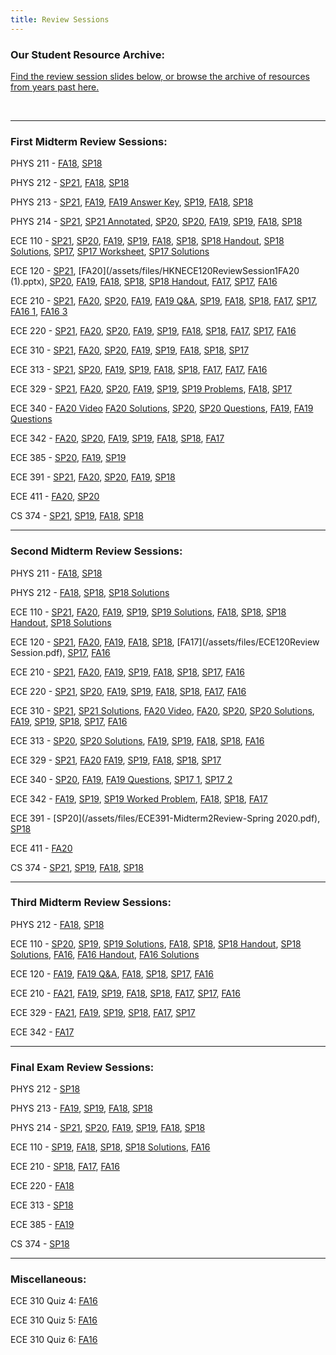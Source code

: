 ```yaml
---
title: Review Sessions
---
```


### Our Student Resource Archive:

[Find the review session slides below, or browse the archive of resources from years past here.](https://drive.google.com/open?id=121a768cDE0hUsoKjNXZyj4shFhwZ3ikd)

<br />

---------

### First Midterm Review Sessions:
PHYS 211 -
[FA18](/assets/files/HKNPHYS211ReviewSession1FA18.pptx),
[SP18](/assets/files/HKNPHYS211ReviewSession1SP18.ppt)

PHYS 212 -
[SP21](/assets/files/HKNPHYS212ReviewSession1SP21.pptx),
[FA18](/assets/files/HKNPHYS212ReviewSession1FA18.pptx),
[SP18](/assets/files/HKNPHYS212ReviewSession1SP18.pptx)

PHYS 213 -
[SP21](/assets/files/HKNPHYS213ReviewSessionQuiz1.pptx),
[FA19](/assets/files/HKNPHYS213ReviewSession1FA19.pptx),
[FA19 Answer Key](/assets/files/HKNPHYS213ReviewSession1AnswersFA19.txt),
[SP19](/assets/files/HKNPHYS213ReviewSession1SP19.pptx),
[FA18](/assets/files/HKNPHYS213ReviewSession1FA18.pptx),
[SP18](/assets/files/HKNPHYS213ReviewSession1SP18.pptx)

PHYS 214 -
[SP21](/assets/files/HKNPHYS214ReviewSession1SP21.pptx),
[SP21 Annotated](/assets/files/HKNPHYS214ReviewSession1SP21Annotated.pptx),
[SP20](/assets/files/HKNPHYS214ReviewSession1SP20.pptx),
[SP20](/assets/files/HKNPHYS214ReviewSession1SP20.pptx),
[FA19](/assets/files/HKNPHYS214ReviewSession1FA19.pptx),
[SP19](/assets/files/HKNPHYS214ReviewSession1SP19.pptx),
[FA18](/assets/files/Phys214Exam1FA18.pptx),
[SP18](/assets/files/HKNPHYS214ReviewSession1SP18.pptx)

ECE 110 -
[SP21](/assets/files/HKNECE110ReviewSession1SP21.pptx),
[SP20](/assets/files/HKNECE110ReviewSession1SP20.pptx),
[FA19](/assets/files/HKNECE110ReviewSession1FA19.pptx),
[SP19](/assets/files/HKNECE110ReviewSession1SP19.pptx),
[FA18](/assets/files/HKNECE110ReviewSession1FA18.pptx),
[SP18](/assets/files/HKNECE110ReviewSession1SP18.pdf),
[SP18 Handout](/assets/files/HKNECE110ReviewSession1SP18_Handout.pdf),
[SP18 Solutions](/assets/files/HKNECE110ReviewSession1SP18_Handout_Sols.pdf),
[SP17](/assets/files/HKNECE110ReviewSession1SP17.pdf),
[SP17 Worksheet](/assets/files/HKNECE110ReviewSession1WorksheetSP17.pdf),
[SP17 Solutions](/assets/files/HKNECE110ReviewSession1WorksheetSolutionsSP17.pdf)


ECE 120 -
[SP21](/assets/files/HKNECE120ReviewSession1SP21.pptx),
[FA20](/assets/files/HKNECE120ReviewSession1FA20 (1).pptx),
[SP20](/assets/files/HKNECE120ReviewSession1SP20.pptx),
[FA19](/assets/files/HKNECE120ReviewSession1FA19.pptx),
[FA18](/assets/files/HKNECE120ReviewSession1FA18.pdf),
[SP18](/assets/files/HKNECE120ReviewSession1SP18.pptx),
[SP18 Handout](/assets/files/HKNECE120ReviewSession1SP18_Handout.pdf),
[FA17](/assets/files/HKNECE120ReviewSession1FA17.pdf),
[SP17](/assets/files/HKNECE120ReviewSession1SP17.pdf),
[FA16](/assets/files/HKNECE120ReviewSession1FA16.pdf)


ECE 210 -
[SP21](/assets/files/HKNECE210ReviewSession1SP21.pptx),
[FA20](/assets/files/HKNECE210ReviewSession1FA20.pptx),
[SP20](/assets/files/HKNECE210ReviewSession1SP20.pptx),
[FA19](/assets/files/HKNECE210ReviewSession1SP19.pptx),
[FA19 Q&A](/assets/files/HKNECE210ReviewQuestions1FA19.docx),
[SP19](/assets/files/HKNECE210ReviewSession1SP19.pptx),
[FA18](/assets/files/HKNECE210ReviewSession1FA18.pdf),
[SP18](/assets/files/HKNECE210ReviewSession1SP18.pdf),
[FA17](/assets/files/HKNECE210ReviewSession1FA17.pdf),
[SP17](/assets/files/HKNECE210ReviewSession1SP17.pdf),
[FA16 1](/assets/files/HKNECE210ReviewSession1FA16pt1.pdf),
[FA16 3](/assets/files/HKNECE210ReviewSession1FA16pt3.pdf)

ECE 220 -
[SP21](/assets/files/HKNECE220ReviewSession1SP21.pptx),
[FA20](/assets/files/HKNECE220ReviewSession1FA20.pptx),
[SP20](/assets/files/HKNECE220ReviewSession1SP20.pptx),
[FA19](/assets/files/HKNECE220ReviewSession1FA19.pptx),
[SP19](/assets/files/HKNECE220ReviewSession1SP19.pptx),
[FA18](/assets/files/HKNECE220ReviewSession1FA18.pdf),
[SP18](/assets/files/HKNECE220ReviewSession1SP18.pptx),
[FA17](/assets/files/HKNECE220ReviewSession1FA17.pptx),
[SP17](/assets/files/HKNECE220ReviewSession1SP17.pdf),
[FA16](/assets/files/HKNECE220ReviewSession1FA16.pdf)

ECE 310 -
[SP21](/assets/files/HKNECE310ReviewSession1SP21.pdf),
[FA20](/assets/files/HKN_ECE_310_Exam_1_Review_Session.pdf),
[SP20](/assets/files/HKNECE310ReviewSession1SP20.pptx),
[FA19](/assets/files/HKNECE310ReviewSession1FA19.pptx),
[SP19](/assets/files/HKNECE310ReviewSession1SP19.pptx),
[FA18](/assets/files/HKNECE310ReviewSession1FA18.pptx),
[SP18](/assets/files/HKNECE310ReviewSession1SP18.pdf),
[SP17](/assets/files/HKNECE310ReviewSession1SP17.pdf)

ECE 313 -
[SP21](/assets/files/HKNECE313ReviewSession1SP21.pptx),
[SP20](/assets/files/HKNECE313ReviewSession1SP20.pptx),
[FA19](/assets/files/HKNECE313ReviewSession1FA19.pptx),
[SP19](/assets/files/HKNECE313ReviewSession1SP19.pptx),
[FA18](/assets/files/HKNECE313ReviewSession1FA18.pptx),
[SP18](/assets/files/HKNECE313ReviewSession1SP18.pdf),
[FA17](/assets/files/ECE313-Review-Session-1-Fa17.pdf),
[FA17](/assets/files/HKNECE313ReviewSession1FA17.pdf),
[FA16](/assets/files/HKNECE313ReviewSession1FA16.pdf)

ECE 329 -
[SP21](/assets/files/HKNECE329ReviewSession1SP21.pptx),
[FA20](/assets/files/HKNECE329ReviewSession1FA20.pptx),
[SP20](/assets/files/HKNECE329ReviewSession1SP20.pptx),
[FA19](/assets/files/HKNECE329ReviewSession1FA19.pptx),
[SP19](/assets/files/HKNECE329ReviewSession1SP19Review.pptx),
[SP19 Problems](/assets/files/HKNECE329ReviewSession1SP19Problems.pptx),
[FA18](/assets/files/HKNECE329ReviewSession1FA18.pdf),
[SP17](/assets/files/HKNECE329ReviewSession1SP17.pdf)

ECE 340 -
[FA20 Video](https://illinois.zoom.us/rec/play/bycOV7o8r7AlrPJNMhkY46MkL1r_PVGtEv-uThdlvkxC8DWo6zGS-Q7ZxmyCHuOCvNirCPfZRR8Fd10W.1S4CFQysdpjwiH86?continueMode=true&_x_zm_rtaid=lZtuntFjS9uYz3SshuQpTw.1603040583695.1725814af4b5f835f0ac2e3fb28165e5&_x_zm_rhtaid=909)
[FA20 Solutions](/assets/files/HKN_ECE_340_Exam_1_problem_set_solutions_FA20.pdf),
[SP20](/assets/files/HKNECE340ReviewSession1SP20.pdf),
[SP20 Questions](/assets/files/HKNECE340ReviewSession1QuestionsSP20.pdf),
[FA19](/assets/files/HKNECE340ReviewSession1FA19.pdf),
[FA19 Questions](/assets/files/HKNECE340ReviewSession1QuestionsFA19.pdf)

ECE 342 -
[FA20](/assets/files/HKNECE342ReviewSession1fa20.pptx),
[SP20](/assets/files/HKNECE342ReviewSession1SP20.pptx),
[FA19](/assets/files/HKNECE342ReviewSession1FA19.pptx),
[SP19](/assets/files/HKNECE342ReviewSession1SP19.pptx),
[FA18](/assets/files/HKNECE342ReviewSession1FA18.pptx),
[SP18](/assets/files/ECE342-Review-Sessions-1-Sp18.pptx),
[FA17](/assets/files/ECE342-Review-Session-1-Fa17.pptx)

ECE 385 -
[SP20](/assets/files/HKNECE385ReviewSession1SP20.pptx),
[FA19](/assets/files/HKNECE385ReviewSession1FA19.pptx),
[SP19](/assets/files/HKNECE385ReviewSession1SP19.pptx)

ECE 391 -
[SP21](/assets/files/HKNECE391ReviewSession1SP21.pdf),
[FA20](/assets/files/fa2020_391_exam1.pdf),
[SP20](/assets/files/HKNECE391ReviewSession1SP20.pdf),
[FA19](/assets/files/HKNECE391ReviewSession1FA19.pdf),
[SP18](/assets/files/HKNECE391ReviewSession1SP18.pdf)

ECE 411 -
[FA20](/assets/files/HKNECE411ReviewSession1FA20.pptx),
[SP20](/assets/files/HKNECE411ReviewSession1SP20.pptx)

CS 374 -
[SP21](/assets/files/HKNCS374ReviewSession1SP21.pptx),
[SP19](/assets/files/HKNCS374ReviewSession1SP19.pdf),
[FA18](/assets/files/HKNCS374ReviewSession1FA18.pdf),
[SP18](/assets/files/HKNECE374ReviewSession1SP18.pdf)

---------
### Second Midterm Review Sessions:

PHYS 211 -
[FA18](/assets/files/HKNPHYS211ReviewSession2FA18.pptx),
[SP18](/assets/files/HKNPHYS211ReviewSession2SP18.pdf)

PHYS 212 -
[FA18](/assets/files/HKNPHYS212ReviewSession2FA18.pdf),
[SP18](/assets/files/HKNPHYS212ReviewSession2SP18.pptx),
[SP18 Solutions](/assets/files/HKNPHYS212ReviewSession2SP18_problems_soln.zip)

<!-- PHYS 213 -

PHYS 214 - -->

ECE 110 -
[SP21](/assets/files/HKNECE110ReviewSession2SP21.pptx),
[FA20](/assets/files/HKNECE110ReviewSession2FA20.pptx),
[FA19](/assets/files/HKNECE110ReviewSession2FA19.pptx),
[SP19](/assets/files/HKNECE110ReviewSession2SP19.pdf),
[SP19 Solutions](/assets/files/HKNECE110ReviewSession2SP19_handout_soln.pdf),
[FA18](/assets/files/HKNECE110ReviewSession2FA18.pptm),
[SP18](/assets/files/HKNECE110ReviewSession2SP18.pdf),
[SP18 Handout](/assets/files/HKNECE110ReviewSession2SP18_handout.pdf),
[SP18 Solutions](/assets/files/HKNECE110ReviewSession2SP18_handout_soln.pdf)

ECE 120 -
[SP21](/assets/files/HKNECE120ReviewSession2SP2021.pptx),
[FA20](/assets/files/HKNECE120ReviewSession2FA20.pptx),
[FA19](/assets/files/HKNECE120ReviewSession2FA19.pptx),
[FA18](/assets/files/HKNECE120ReviewSession2FA18.pptx),
[SP18](/assets/files/HKNECE120ReviewSession2SP18.pdf),
[FA17](/assets/files/ECE120Review Session.pdf),
[SP17](/assets/files/HKNECE120ReviewSession2SP17.pdf),
[FA16](/assets/files/HKNECE120ReviewSession2FA16.pdf)

ECE 210 -
[SP21](/assets/files/HKNECE210ReviewSession2SP2021.pptx),
[FA20](/assets/files/HKNECE210ReviewSession2FA2020.pptx),
[FA19](/assets/files/HKNECE210ReviewSession2FA19.pptx),
[SP19](/assets/files/HKNECE210ReviewSession2SP19.pptx),
[FA18](/assets/files/HKNECE210ReviewSession2FA18.pptx),
[SP18](/assets/files/HKNECE210ReviewSession2SP18.pptx),
[SP17](/assets/files/HKNECE210ReviewSession2SP17.pdf),
[FA16](/assets/files/HKNECE210ReviewSession2FA16.pdf)

ECE 220 -
[SP21](/assets/files/HKNECE220ReviewSession2SP21.pptx),
[SP20](/assets/files/HKNECE220ReviewSession2SP20.pptx),
[FA19](/assets/files/HKNECE220ReviewSession2FA19.pptx),
[SP19](/assets/files/HKNECE220ReviewSession2FA181.pptx),
[FA18](/assets/files/HKNECE220ReviewSession2FA18.pptx),
[SP18](/assets/files/HKNECE220ReviewSession2SP18.pdf),
[FA17](/assets/files/ECE_220_exam2_review_fa17.pdf),
[FA16](/assets/files/HKNECE220ReviewSession2FA16.pdf)

ECE 310 -
[SP21](/assets/files/HKNECE310ReviewSession2SP20.pdf),
[SP21 Solutions](/assets/files/HKN_ECE_310_Exam_2_Review_Session_Solutions.pdf),
[FA20 Video](https://drive.google.com/file/d/1Fna0tsjwDNBP5oexHm62YdssaNep04cC/view?ts=5f9f4fca),
[FA20](/assets/files/HKN_ECE_310_Exam_2_Review_Session_Solutions.pdf),
[SP20](/assets/files/HKNECE310ReviewSession2SP20.pdf),
[SP20 Solutions](/assets/files/HKNECE310ReviewSession2SP20_solutions.pdf),
[FA19](/assets/files/HKNECE310ReviewSession2FA19.pptx),
[SP19](/assets/files/HKNECE310ReviewSession2SP19.pptx),
[SP18](/assets/files/HKNECE310ReviewSession2SP18.pptx),
[SP17](/assets/files/HKNECE310ReviewSession2SP17.pdf),
[FA16](/assets/files/HKNECE310ReviewSession2FA16.pdf)

ECE 313 -
[SP20](/assets/files/HKNECE313ReviewSession2SP20.pptx),
[SP20 Solutions](/assets/files/HKNECE313ReviewSession2SP20_Solutions.pdf),
[FA19](/assets/files/HKNECE313ReviewSession2FA19.pptx),
[SP19](/assets/files/HKNECE313ReviewSession2SP19.pptx),
[FA18](/assets/files/HKNECE313ReviewSession2FA18.pdf),
[SP18](/assets/files/HKNECE313ReviewSession2SP18.pdf),
[FA16](/assets/files/HKNECE313ReviewSession2FA16.pdf)

ECE 329 -
[SP21](/assets/files/HKNECE329ReviewSession2SP21.pdf),
[FA20](https://illinois.zoom.us/rec/play/j9HxQYXH8VWUyTsjfzSQpw9BgYIfGytY-7qx_56dhfA8G-kXjm5Bz0Nf1BIKJ6Pm21Rd-z-vi5Viw-W5.RLKMuQzWetFrZYuT?continueMode=true&_x_zm_rtaid=lZtuntFjS9uYz3SshuQpTw.1603040583695.1725814af4b5f835f0ac2e3fb28165e5&_x_zm_rhtaid=909)
[FA19](/assets/files/HKNECE329ReviewSession2FA19.pptx),
[SP19](/assets/files/HKNECE329ReviewSession2SP19.pptx),
[FA18](/assets/files/HKNECE329ReviewSession2FA18.pptx),
[SP18](/assets/files/HKNECE329ReviewSession2SP18.pptx),
[SP17](/assets/files/HKNECE329ReviewSession2SP17.pdf)

ECE 340 -
[SP20](/assets/files/HKNECE340ReviewSession1FA19.pdf),
[FA19](/assets/files/HKNECE340ReviewSession2FA19.pdf),
[FA19 Questions](/assets/files/HKNECE340ReviewSession2QuestionsFA19.pdf),
[SP17 1](/assets/files/HKNECE340ReviewSession2SP17.pdf),
[SP17 2](/assets/files/HKNECE340ReviewSession2pt2SP17.pdf)

ECE 342 -
[FA19](/assets/files/HKNECE342ReviewSession2FA19.pptx),
[SP19](/assets/files/HKNECE342ReviewSession2SP19.pptx),
[SP19 Worked Problem](/assets/files/ECE342hw6_2f.pdf),
[FA18](/assets/files/HKNECE342ReviewSession2FA18.pptx),
[SP18](/assets/files/HKNECE342ReviewSession2SP18.pptx),
[FA17](/assets/files/ECE342-Review-Session-2-Fa17.pdf)

<!-- ECE 385 - -->

ECE 391 -
[SP20](/assets/files/ECE391-Midterm2Review-Spring 2020.pdf),
[SP18](/assets/files/HKNECE391ReviewSession2SP18.pptx)

ECE 411 -
[FA20](/assets/files/HKNECE411ReviewSession2FA20.pdf)

CS 374 -
[SP21](/assets/files/HKNCS374ReviewSession2SP21.pdf),
[SP19](/assets/files/HKNCS374ReviewSession1SP19.pdf),
[FA18](/assets/files/HKNCS374ReviewSession2FA18.pdf),
[SP18](/assets/files/HKNCS374ReviewSession2SP18.pdf)

---------
### Third Midterm Review Sessions:

<!-- PHYS 211 - -->

PHYS 212 -
[FA18](/assets/files/HKNPHYS212ReviewSession3FA18.pptx),
[SP18](/assets/files/HKNPHYS212ReviewSession3SP18.pptx)

<!-- PHYS 213 - -->

<!-- PHYS 214 - -->

ECE 110 -
[SP20](/assets/files/HKNECE110ReviewSession3SP20_handout.pdf),
[SP19](/assets/files/HKNECE110ReviewSession3SP18.pdf),
[SP19 Solutions](/assets/files/HKNECE110ReviewSession3SP18_handout_soln.pdf),
[FA18](/assets/files/HKNECE110ReviewSession3FA18.pptx),
[SP18](/assets/files/HKNECE110ReviewSession3SP18.pdf),
[SP18 Handout](/assets/files/HKNECE110ReviewSession3SP18_handout.pdf),
[SP18 Solutions](/assets/files/HKNECE110ReviewSession3SP18_handout_soln.pdf),
[FA16](/assets/files/HKNECE110ReviewSession3FA16.pdf),
[FA16 Handout](/assets/files/HKNECE110ReviewSession3WorksheetFA16.pdf),
[FA16 Solutions](/assets/files/HKNECE110ReviewSession3WorksheetSolutionsFA16.pdf)

ECE 120 -
[FA19](/assets/files/HKNECE120ReviewSession3FA19.pptx),
[FA19 Q&A](/assets/files/HKNECE120ReviewSession3QuestionsFA19.pdf),
[FA18](/assets/files/HKNECE120ReviewSession3FA18.pptx),
[SP18](/assets/files/HKNECE120ReviewSession3SP18.pdf),
[SP17](/assets/files/HKNECE120ReviewSession3SP17.pdf),
[FA16](/assets/files/HKNECE120ReviewSession3FA16.pdf)

ECE 210 -
[FA21](/assets/files/HKNECE210ReviewSession3SP21.pdf),
[FA19](/assets/files/HKNECE210ReviewSession3FA19.pptx),
[SP19](/assets/files/HKNECE210ReviewSession3SP19.pptx),
[FA18](/assets/files/HKNECE210ReviewSession3FA18.pptx),
[SP18](/assets/files/HKNECE210ReviewSession3SP18.pdf),
[FA17](/assets/files/HKNECE210ReviewSession3FA17.pdf),
[SP17](/assets/files/HKNECE210ReviewSession3SP17.pdf),
[FA16](/assets/files/HKNECE210ReviewSession3FA16.pdf)

<!-- ECE 220 - -->

<!-- ECE 310 - -->

<!-- ECE 313 - -->

ECE 329 -
[FA21](/assets/files/HKNECE329ReviewSession3SP21.pptx),
[FA19](/assets/files/HKNECE329ReviewSession3FA19.pptx),
[SP19](/assets/files/HKNECE329ReviewSession3SP19.pptx),
[SP18](/assets/files/HKNECE329ReviewSession3SP18.zip),
[FA17](/assets/files/ECE_329_exam_3_review_fa17.pdf),
[SP17](/assets/files/HKNECE329ReviewSession3SP17.pdf)

<!-- ECE 340 - -->

ECE 342 -
[FA17](/assets/files/ECE_342_exam3_review_fa17.pdf)

<!-- ECE 385 - -->

<!-- ECE 391 - -->

<!-- ECE 411 - -->

<!-- CS 374 - -->

---------
### Final Exam Review Sessions:

<!-- PHYS 211 - -->

PHYS 212 -
[SP18](/assets/files/HKNPHYS212ReviewSession4SP18.pptx)

PHYS 213 -
[FA19](/assets/files/HKNPHYS213ReviewSession2FA19.pptx),
[SP19](/assets/files/HKNPHYS213ReviewSession2SP19.pptx),
[FA18](/assets/files/HKNPHYS213ReviewSession2FA18.pptx),
[SP18](/assets/files/HKNPHYS213ReviewSession4SP18.pptx)

PHYS 214 -
[SP21](/assets/files/HKNPHYS214ReviewSession2SP21.pptx),
[SP20](/assets/files/HKNPHYS214ReviewSession2SP20.pptx),
[FA19](/assets/files/HKNPHYS214ReviewSession2FA19.pptx),
[SP19](/assets/files/HKNPHYS214ReviewSession2SP19.pptx),
[FA18](/assets/files/HKNPHYS214ReviewSession2FA18.pptx),
[SP18](/assets/files/HKNPHYS214ReviewSession2SP18.pptx)

ECE 110 -
[SP19](/assets/files/HKNECE110ReviewSession3SP19.pptx),
[FA18](/assets/files/HKNECE110ReviewSessionFinalFA18.pptx),
[SP18](/assets/files/HKNECE110ReviewSession4SP18.pdf),
[SP18 Solutions](/assets/files/HKNECE110ReviewSession4SP18_soln.pdf),
[FA16](/assets/files/HKNECE110ReviewSessionFinalFA16.pdf)


<!-- ECE 120 - -->


ECE 210 -
[SP18](/assets/files/HKNECE210ReviewSession4SP18.pdf),
[FA17](/assets/files/HKNECE210ReviewSession4FA17.pdf),
[FA16](/assets/files/HKNECE210ReviewSessionFinalFA16.pdf)

ECE 220 -
[FA18](/assets/files/HKNECE220ReviewSessionFinalFA18.pdf)

<!-- ECE 310 - -->

ECE 313 -
[SP18](/assets/files/HKNECE313ReviewSession4SP18.pptx)

<!-- ECE 329 - -->

<!-- ECE 340 - -->

<!-- ECE 342 - -->

ECE 385 -
[FA19](/assets/files/HKNECE385ReviewSession2FA19.pptx)

<!-- ECE 391 - -->

<!-- ECE 411 - -->

CS 374 -
[SP18](/assets/files/HKNCS374ReviewSession4SP18.pdf)

---------
### Miscellaneous:

ECE 310 Quiz 4:
[FA16](/assets/files/HKNECE310ReviewSession4FA16.pdf)

ECE 310 Quiz 5:
[FA16](/assets/files/HKNECE310ReviewSession5FA16.pdf)

ECE 310 Quiz 6:
[FA16](/assets/files/HKNECE310ReviewSession6FA16.pdf)
